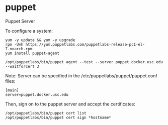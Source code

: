 # puppet
Puppet Server

To configure a system:

````
yum -y update && yum -y upgrade
rpm -Uvh https://yum.puppetlabs.com/puppetlabs-release-pc1-el-7.noarch.rpm
yum install puppet-agent

/opt/puppetlabs/bin/puppet agent --test --server puppet.docker.usc.edu --waitforcert 3
````
Note: Server can be specified in the /etc/puppetlabs/puppet/puppet.conf files:
````
[main]
server=puppet.docker.usc.edu
````

Then, sign on to the puppet server and accept the certificates:
````
/opt/puppetlabs/bin/puppet cert list
/opt/puppetlabs/bin/puppet cert sign *hostname*
````
